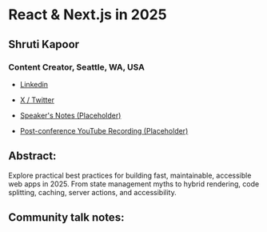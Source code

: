 # React & Next.js in 2025 

## Shruti Kapoor
### Content Creator, Seattle, WA, USA 
- [Linkedin](https://www.linkedin.com/in/shrutikapoor08/) 

- [X / Twitter](https://x.com/shrutikapoor08) 

- [Speaker's Notes (Placeholder)]()
- [Post-conference YouTube Recording (Placeholder)]()
## Abstract: 

Explore practical best practices for building fast, maintainable, accessible web apps in 2025. From state management myths to hybrid rendering, code splitting, caching, server actions, and accessibility.
## Community talk notes: 